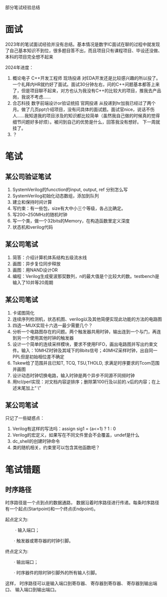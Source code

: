 部分笔试经验总结

# 面试

2023年的笔试面试经验并没有总结。基本情况是数字IC面试在聊的过程中就发现了自己基本知识不到位，很多题目答不出，而且项目只有课程项目、毕设还没做、本科的项目完全想不起来

2024年进度：
1. 概论电子 C++开发工程师 现场投递 
对EDA开发还是比较感兴趣的所以投了。
一个礼拜内HR就约好了面试。面试30分钟左右，问的C++问题基本都答上来了，但是项目聊不起来，对方也认为我没有C++的比较大的项目，推我去产品岗，我说不考虑……
2. 合芯科技 数字前端设计or验证统招 官网投递
从投递到hr加我已经过了两个月。做了几页ppt介绍项目，没有问具体的面试题。面试官nice，说话不伤人……我知道我的项目涉及的知识都比较简单（虽然我自己做的时候真的觉得细节问题好多好烦）。被问到自己的优势是什么，回答我没有想好。
下一周就挂了。
3. ？

# 笔试

## 某公司验证笔试
1. SystemVerilog的funcction的input, output, ref 分别怎么写
2. SystemVerilog初始化动态数组，添加到队列
3. 建立和保持时间计算
4. 写约束：有一些包，size有大中小三个等级，各占比确定。
5. 写200~250MHz的随机时钟
6. 写一个类，做一个32bits的Memory，在构造函数里定义深度
7. 状态机和verilog代码

## 某公司笔试
1. 简答：介绍计算机体系结构五级流水线
2. 画图：异步复位同步释放
3. 画图：用NAND设计OR
4. 编程：Verilog生成斐波那契数列，n的最大值是个比较大的数。testbench是输入了10并等20周期


## 某公司笔试
1. 卡诺图简化
2. 连续序列检测机，状态机图、verilog以及其他简便实现此功能的方法的电路图
3. 四选一MUX实现十六选一最少需要几个？
4. 分析一个电路图存在的问题。两个触发器共用时钟，输出连到一个与门，再连到另一个使用其他时钟的触发器
5. 设计一个简单的连续采样模块，要求不使用FIFO，画出电路图并写出约束文件。输入：10MHZ时钟及其域下的8bits信号；40MHZ采样时钟，出自同一PPL但是初始相位差不确定
6. Tskew给了范围并且已知T, TCQ, TSU,THOLD, 求满足时序要求的Tcom范围并画图
7. 设计动态时钟切换电路，输入时钟是两个异步不同源不同频时钟
8. 用tcl/perl实现：对文档内容逆排序；删除第100行及以前的.v后的内容；在上述末尾加上“ \”



## 某公司笔试
只记了一些疑惑点：
1. Verilog有这样的写法吗：assign sig1 = (a<=1) ? 1 : 0
2. Verilog的宏定义，如果写在不同文件里会不会覆盖，undef是什么
3. dc_shell的创建时钟命令
4. 类的随机相关，约束里可以包含其他函数吧？


# 笔试错题


## 时序路径
时序路径是一个点到点的数据通路， 数据沿着时序路径进行传递。每条时序路径有一个起点(Startpoint)和一个终点(Endpoint)。

起点定义为:

　　 · 输入端口；

　　· 触发器或寄存器的时钟引脚。

终点定义为:

　　· 输出端口；

　　· 时序器件的除时钟引脚外的所有输人引脚。

这样， 时序路径可以是输入端口到寄存器、 寄存器到寄存器、 寄存器到输出端口、 输入端口到输出端口。